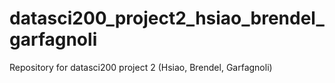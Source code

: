 # datasci200_project2_hsiao_brendel_garfagnoli
Repository for datasci200 project 2 (Hsiao, Brendel, Garfagnoli)
